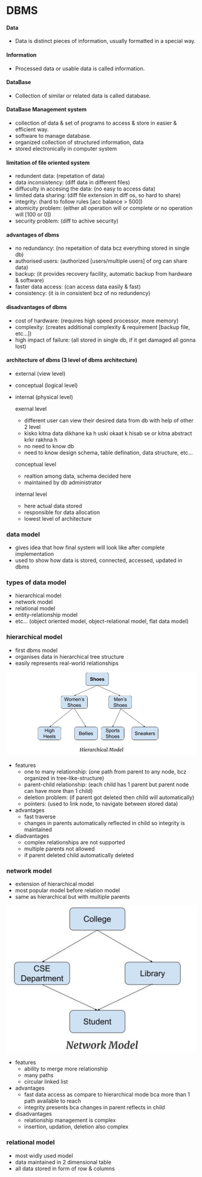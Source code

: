 # DBMS

#### Data
* Data is distinct pieces of information, usually formatted in a special way.

#### Information
* Processed data or usable data is called information.

#### DataBase
* Collection of similar or related data is called database.

#### DataBase Management system
* collection of data & set of programs to access & store in easier & efficient way.
* software to manage database.
* organized collection of structured information, data
* stored electronically in computer system

#### limitation of file oriented system
* redundent data: (repetation of data)
* data inconsistency: (diff data in different files)
* diffuculty in accesing the data: (no easy to access data)
* limited data sharing: (diff file extension in diff os, so hard to share)
* integrity: (hard to  follow rules [acc balance > 500])
* atomicity problem: (either all operation will or complete or no operation will [100 or 0])
* security problem: (diff to achive security)

#### advantages of dbms
* no redundancy: (no repetaition of data bcz everything stored in single db)
* authorised users: (authorized [users/multiple users] of org can share data)
* backup: (it provides recovery facility, automatic backup from hardware & software)
* faster data access: (can access data easily & fast)
* consistency: (it is in consistent bcz of no redundency)

#### disadvantages of dbms
* cost of hardware: (requires high speed processor, more memory)
* complexity: (creates additional complexity & requirement [backup file, etc...])
* high impact of failure: (all stored in single db, if it get damaged all gonna lost)

#### architecture of dbms (3 level of dbms architecture)
* external (view level)
* conceptual (logical level)
* internal (physical level)

    exernal level 
    * different user can view their desired data from db with help of other 2 level
    * kisko kitna data dikhane ka h uski okaat k hisab se or kitna abstract krkr rakhna h 
    * no need to know db
    * need to know design schema, table defination, data structure, etc...

    conceptual level 
    * realtion among data, schema decided here
    * maintained by db administrator

    internal level 
    * here actual data stored
    * responsible for data allocation
    * lowest level of architecture

### data model
* gives idea that how final system will look like after complete implementation
* used to show how data is stored, connected, accessed, updated in dbms

### types of data model
* hierarchical model 
* network model
* relational model
* entity-relationship model 
* etc... (object oriented model, object-relational model, flat data model)

### hierarchical model
* first dbms model
* organises data in hierarchical tree structure
* easily represents real-world relationships

![hierarchical Model](images/hierar_model.jpg)

* features 
	- one to many relationship: (one path from parent to any node, bcz organized in tree-like-structure)
	- parent-child relationship: (each child has 1 parent but parent node can have more than 1 child)
	- deletion problem: (if parent got deleted then child will automatically)
	- pointers: (used to link node, to navigate between stored data)
* advantages 
	- fast traverse
	- changes in parents automatically reflected in child so integrity is maintained
* diadvantages
	- complex relationships are not supported
	- multiple parents not allowed
	- if parent deleted child automatically deleted

### network model
* extension of hierarchical model
* most popular model before relation model
* same as hierarchical but with multiple parents

![network model](./images/network_model.jpg)

* features
	- ability to merge more relationship
	- many paths
	- circular linked list
* advantages 
	- fast data access as compare to hierarchical mode bca more than 1 path available to reach
	- integrity presents bca changes in parent reflects in child
* disadvantages
	- relationship management is complex
	- insertion, updation, deletion also complex

### relational model
* most widly used model
* data maintained in 2 dimensional table
* all data stored in form of row & columns







































